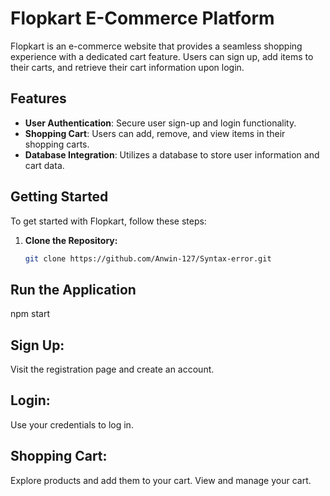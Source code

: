 # Flopkart E-Commerce Platform

Flopkart is an e-commerce website that provides a seamless shopping experience with a dedicated cart feature. Users can sign up, add items to their carts, and retrieve their cart information upon login.

## Features

- **User Authentication**: Secure user sign-up and login functionality.
- **Shopping Cart**: Users can add, remove, and view items in their shopping carts.
- **Database Integration**: Utilizes a database to store user information and cart data.

## Getting Started

To get started with Flopkart, follow these steps:

1. **Clone the Repository:**
   ```bash
   git clone https://github.com/Anwin-127/Syntax-error.git
## Run the Application

npm start

## Sign Up:

Visit the registration page and create an account.

## Login:

Use your credentials to log in.

## Shopping Cart:

Explore products and add them to your cart.
View and manage your cart.
